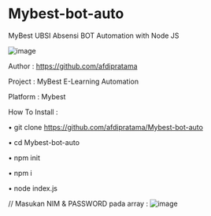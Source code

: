 # Mybest-bot-auto
MyBest UBSI Absensi BOT Automation with Node JS

![image](https://user-images.githubusercontent.com/45161296/197680651-6a3917d3-53c8-47a7-9679-c15831237fee.png)


Author   : https://github.com/afdipratama 

Project  : MyBest E-Learning Automation

Platform : Mybest

How To Install : 

• git clone https://github.com/afdipratama/Mybest-bot-auto

• cd Mybest-bot-auto

• npm init

• npm i

• node index.js

// Masukan NIM & PASSWORD pada array :
![image](https://user-images.githubusercontent.com/45161296/197681385-e71eaadf-61be-4012-b7b4-1316c612cdd7.png)
